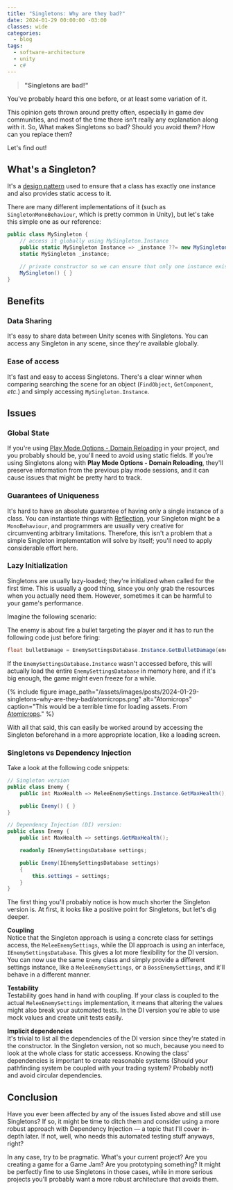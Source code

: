 ```yaml
---
title: "Singletons: Why are they bad?"
date: 2024-01-29 00:00:00 -03:00
classes: wide
categories:
  - blog
tags:
  - software-architecture
  - unity
  - c#
---
```


> **"Singletons are bad!"**

You've probably heard this one before, or at least some variation of it. 

This opinion gets thrown around pretty often, especially in game dev communities, and most of the time there isn't really any explanation along with it.
So, What makes Singletons so bad? Should you avoid them? How can you replace them?

Let's find out!

## What's a Singleton?
It's a [design pattern](https://en.wikipedia.org/wiki/Software_design_pattern) used to ensure that a class has exactly one instance and also provides static access to it.

There are many different implementations of it (such as `SingletonMonoBehaviour`, which is pretty common in Unity), but let's take this simple one as our reference:
```csharp
public class MySingleton {
    // access it globally using MySingleton.Instance
    public static MySingleton Instance => _instance ??= new MySingleton(); 
    static MySingleton _instance;

    // private constructor so we can ensure that only one instance exists
    MySingleton() { }
}
```

## Benefits
### Data Sharing
It's easy to share data between Unity scenes with Singletons. You can access any Singleton in any scene, since they're available globally.

### Ease of access
It's fast and easy to access Singletons. There's a clear winner when comparing searching the scene for an object (`FindObject`, `GetComponent`, *etc*.) and simply accessing `MySingleton.Instance`.

## Issues

### Global State
If you're using [Play Mode Options - Domain Reloading](https://docs.unity3d.com/Manual/DomainReloading.html) in your project, and you probably should be, you'll need to avoid using static fields. If you're using Singletons along with **Play Mode Options - Domain Reloading**, they'll preserve information from the previous play mode sessions, and it can cause issues that might be pretty hard to track. 

### Guarantees of Uniqueness
It's hard to have an absolute guarantee of having only a single instance of a class. You can instantiate things with [Reflection](https://learn.microsoft.com/en-us/dotnet/api/system.reflection?view=net-8.0), your Singleton might be a `MonoBehaviour`, and programmers are usually very creative for circumventing arbitrary limitations.
Therefore, this isn't a problem that a simple Singleton implementation will solve by itself; you'll need to apply considerable effort here.

### Lazy Initialization
Singletons are usually lazy-loaded; they're initialized when called for the first time. This is usually a good thing, since you only grab the resources when you actually need them. However, sometimes it can be harmful to your game's performance.

Imagine the following scenario:

The enemy is about fire a bullet targeting the player and it has to run the following code just before firing:
```csharp
float bulletDamage = EnemySettingsDatabase.Instance.GetBulletDamage(enemyLevel);
```
If the `EnemySettingsDatabase.Instance` wasn't accessed before, this will actually load the entire `EnemySettingsDatabase` in memory here, and if it's big enough, the game might even freeze for a while.

{% include figure image_path="/assets/images/posts/2024-01-29-singletons-why-are-they-bad/atomicrops.png" alt="Atomicrops" caption="This would be a terrible time for loading assets. From [Atomicrops](https://www.atomicrops.com/)." %}

With all that said, this can easily be worked around by accessing the Singleton beforehand in a more appropriate location, like a loading screen.

### Singletons vs Dependency Injection
Take a look at the following code snippets:

```csharp
// Singleton version
public class Enemy {
    public int MaxHealth => MeleeEnemySettings.Instance.GetMaxHealth();

    public Enemy() { }
}
```
```csharp
// Dependency Injection (DI) version:
public class Enemy {
    public int MaxHealth => settings.GetMaxHealth();

    readonly IEnemySettingsDatabase settings;

    public Enemy(IEnemySettingsDatabase settings)
    {
        this.settings = settings;
    }
}
```

The first thing you'll probably notice is how much shorter the Singleton version is. At first, it looks like a positive point for Singletons, but let's dig deeper.

**Coupling**  
Notice that the Singleton approach is using a concrete class for settings access, the `MeleeEnemySettings`, while the DI approach is using an interface, `IEnemySettingsDatabase`. This gives a lot more flexibility for the DI version. You can now use the same `Enemy` class and simply provide a different settings instance, like a `MeleeEnemySettings`, or a `BossEnemySettings`, and it'll behave in a different manner.

**Testability**  
Testability goes hand in hand with coupling. If your class is coupled to the actual `MeleeEnemySettings` implementation, it means that altering the values might also break your automated tests. In the DI version you're able to use mock values and create unit tests easily.

**Implicit dependencies**  
It's trivial to list all the dependencies of the DI version since they're stated in the constructor. In the Singleton version, not so much, because you need to look at the whole class for static accessess.
Knowing the class' dependencies is important to create reasonable systems (Should your pathfinding system be coupled with your trading system? Probably not!) and avoid circular dependencies.

## Conclusion
Have you ever been affected by any of the issues listed above and still use Singletons? If so, it might be time to ditch them and consider using a more robust approach with Dependency Injection — a topic that I'll cover in-depth later. If not, well, who needs this automated testing stuff anyways, right?

In any case, try to be pragmatic. What's your current project? Are you creating a game for a Game Jam? Are you prototyping something? It might be perfectly fine to use Singletons in those cases, while in more serious projects you'll probably want a more robust architecture that avoids them.
